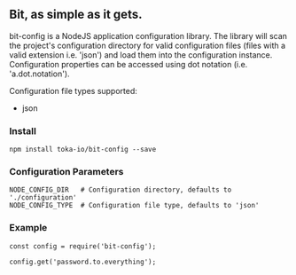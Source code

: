 ## Bit, as simple as it gets.

bit-config is a NodeJS application configuration library. The library will scan the project's configuration directory for valid configuration files (files with a valid extension i.e. 'json') and load them into the configuration instance. Configuration properties can be accessed using dot notation (i.e. 'a.dot.notation').

Configuration file types supported:
* json

### Install
```
npm install toka-io/bit-config --save
```

### Configuration Parameters
```
NODE_CONFIG_DIR   # Configuration directory, defaults to './configuration'
NODE_CONFIG_TYPE  # Configuration file type, defaults to 'json'
```

### Example
```
const config = require('bit-config');

config.get('password.to.everything');
```
